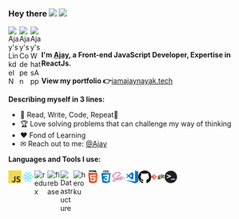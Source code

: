 ### Hey there <img src="https://media.giphy.com/media/3o7TKMt1VVNkHV2PaE/giphy.gif" width="25px">  ![](https://visitor-badge.glitch.me/badge?page_id=iamajaynayak.iamajaynayak)



<a href="https://www.linkedin.com/in/iamajaynayak/">
  <img align="left" alt="Ajay's LinkdeIN" width="22px" src="https://cdn.jsdelivr.net/npm/simple-icons@v3/icons/linkedin.svg" />
</a>
<a href="https://codepen.io/iamajaynayak">
  <img align="left" alt="Ajay's Codepen" width="22px" src="https://cdn.jsdelivr.net/npm/simple-icons@3.13.0/icons/codepen.svg" />
</a>
<a href="https://api.whatsapp.com/send?phone=918638339830">
  <img align="left"; letter-spacing:'1em'; alt="Ajay's WhatsApp" width="22px" src="https://cdn.jsdelivr.net/npm/simple-icons@3.13.0/icons/whatsapp.svg" />
</a>
<br />
<br />

<b>I'm [Ajay](https://iamajaynayak.tech/), a Front-end JavaScript Developer, Expertise in ReactJs.</b><br />
<br />
<b>View my portfolio 👉</b><a href="https://iamajaynayak.tech">iamajaynayak.tech</a>


**Describing myself in 3 lines:**

- 🔁 Read, Write, Code, Repeat🔁
- 🏆 Love solving problems that can challenge my way of thinking 
- ❤ Fond of Learning 
- ✉ Reach out to me: [@Ajay](https://api.whatsapp.com/send?phone=918638339830)

**Languages and Tools I use:**  

<img align="left"  width="26px" alt="javascript" src="https://raw.githubusercontent.com/github/explore/80688e429a7d4ef2fca1e82350fe8e3517d3494d/topics/javascript/javascript.png">
<img align="left"  width="26px" alt="react"  src="https://raw.githubusercontent.com/github/explore/80688e429a7d4ef2fca1e82350fe8e3517d3494d/topics/react/react.png">
<img align="left"  width="26px" alt="redux"  src="https://iamajaynayak.tech/static/media/Redux-logo.bfb1cd72.png">
<img align="left"  width="26px" alt="firebase"  src="https://iamajaynayak.tech/static/media/Firebase-logo.7e4c8fc8.png">
<img align="left"  width="26px" alt="Datastructure"  src="https://iamajaynayak.tech/static/media/Datastructure-logo.19eb5f56.png">
<img align="left"  width="26px" alt="heroku"  src="https://cdn.iconscout.com/icon/free/png-512/heroku-5-569467.png">
<img align="left" alt="HTML5" width="26px" src="https://raw.githubusercontent.com/github/explore/80688e429a7d4ef2fca1e82350fe8e3517d3494d/topics/html/html.png" />
<img align="left" alt="CSS3" width="26px" src="https://raw.githubusercontent.com/github/explore/80688e429a7d4ef2fca1e82350fe8e3517d3494d/topics/css/css.png" />
<img align="left" alt="Sass" width="26px" src="https://raw.githubusercontent.com/github/explore/80688e429a7d4ef2fca1e82350fe8e3517d3494d/topics/sass/sass.png" />
<img align="left"  width="26px" alt="Visual Studio Code" width="26px" src="https://raw.githubusercontent.com/github/explore/80688e429a7d4ef2fca1e82350fe8e3517d3494d/topics/visual-studio-code/visual-studio-code.png" />
<img align="left" alt="GitHub" width="26px" src="https://raw.githubusercontent.com/github/explore/78df643247d429f6cc873026c0622819ad797942/topics/github/github.png" />
<img align="left" alt="git"  width="26px" src="https://raw.githubusercontent.com/github/explore/80688e429a7d4ef2fca1e82350fe8e3517d3494d/topics/git/git.png">
<img align="left" alt="Terminal" width="26px" src="https://raw.githubusercontent.com/github/explore/80688e429a7d4ef2fca1e82350fe8e3517d3494d/topics/terminal/terminal.png" />
